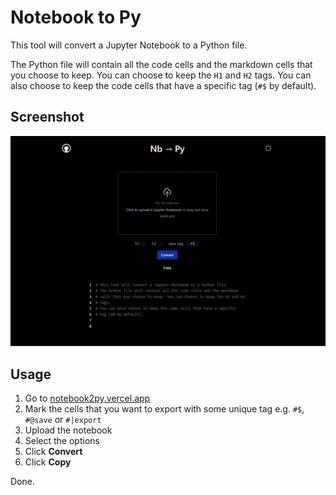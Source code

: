 # Notebook to Py
This tool will convert a Jupyter Notebook to a Python file.

The Python file will contain all the code cells and the markdown cells that you choose to keep.
You can choose to keep the `H1` and `H2` tags. You can also choose to keep the code cells that have a specific tag (`#$` by default).

## Screenshot
![screenshot of the website](https://raw.githubusercontent.com/Gholamrezadar/notebook-to-py/main/screenshots/Screenshot_1.png)

## Usage
1. Go to [notebook2py.vercel.app](http://notebook2py.vercel.app)
2. Mark the cells that you want to export with some unique tag e.g. `#$`, `#@save` or `#|export`
3. Upload the notebook
4. Select the options
5. Click **Convert**
6. Click **Copy**

Done.
